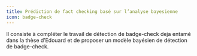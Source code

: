 ```yaml
---
title: Prédiction de fact checking basé sur l’analyse bayesienne
icon: badge-check
---
```


Il consiste à compléter le travail de détection de badge-check deja entamé dans la thèse d’Edouard et de proposer un modèle bayésien de détection de badge-check.
